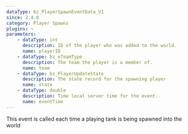 ```yaml
---
dataType: bz_PlayerSpawnEventData_V1
since: 2.4.0
category: Player Spawns
plugins: ~
parameters:
    - dataType: int
      description: ID of the player who was added to the world.
      name: playerID
    - dataType: bz_eTeamType
      description: The team the player is a member of.
      name: team
    - dataType: bz_PlayerUpdateState
      description: The state record for the spawning player
      name: state
    - dataType: double
      description: Time local server time for the event.
      name: eventTime
---
```


This event is called each time a playing tank is being spawned into the world
